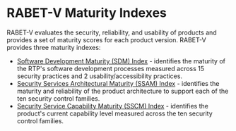 # RABET-V Maturity Indexes

RABET-V evaluates the security, reliability, and usability of products and provides a set of maturity scores for each product version. RABET-V provides three maturity indexes:

- [Software Development Maturity (SDM) Index](../Software_Development_Maturity_Index/README.md) - identifies the maturity of the RTP's software development processes measured across 15 security practices and 2 usability/accessibility practices.
- [Security Services Architectural Maturity (SSAM) Index](../Security_Services_Architectural_Maturity_Index/README.md) - identifies the maturity and reliability of the product architecture to support each of the ten security control families.
- [Security Service Capability Maturity (SSCM) Index](../Security_Services_Capability_Maturity_Index/README.md) - identifies the product's current capability level measured across the ten security control families.
